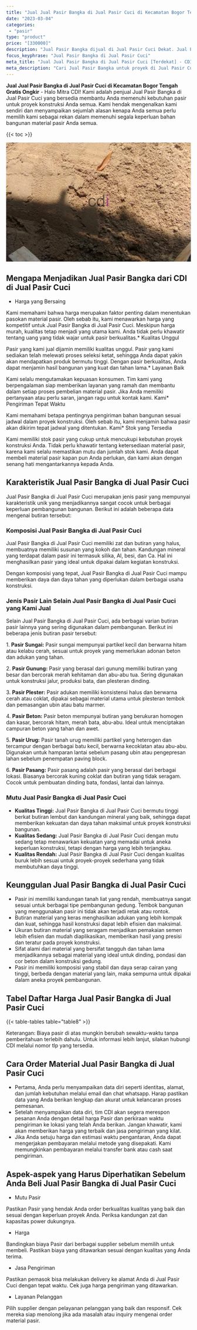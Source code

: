 ```yaml
---
title: "Jual Jual Pasir Bangka di Jual Pasir Cuci di Kecamatan Bogor Tengah Gratis Ongkir"
date: "2023-03-04"
categories:
 - "pasir"
type: "product"
price: "[330000]"
description: "Jual Pasir Bangka dijual di Jual Pasir Cuci Dekat. Jual Pasir Bangka ini sering dipakai dalam proyek konstruksi sebagai bahan campuran yang terpilih dan bersih. Silakan hubungi kami untuk informasi lebih lanjut."
focus_keyphrase: "Jual Pasir Bangka di Jual Pasir Cuci"
meta_title: "Jual Jual Pasir Bangka di Jual Pasir Cuci [Terdekat] - CDI"
meta_description: "Cari Jual Pasir Bangka untuk proyek di Jual Pasir Cuci? Kami menyediakan Jual Pasir Bangka berkualitas untuk material adukan. Dapatkan penawaran terbaik sekarang."
---
```


**Jual Jual Pasir Bangka di Jual Pasir Cuci di Kecamatan Bogor Tengah Gratis Ongkir** - Halo Mitra CDI! Kami adalah penjual Jual Pasir Bangka di Jual Pasir Cuci yang bersedia membantu Anda memenuhi kebutuhan pasir untuk proyek konstruksi Anda semua. Kami hendak mengenalkan kami sendiri dan menyampaikan sejumlah alasan kenapa Anda semua perlu memilih kami sebagai rekan dalam memenuhi segala keperluan bahan bangunan material pasir Anda semua.

{{< toc >}}

![Jual Jual Pasir Bangka di Jual Pasir Cuci di Kecamatan Bogor Tengah Gratis Ongkir](/images/pasir/pasir-bangunan-12.jpg)

## Mengapa Menjadikan Jual Pasir Bangka dari CDI di Jual Pasir Cuci

*   Harga yang Bersaing

Kami memahami bahwa harga merupakan faktor penting dalam menentukan pasokan material pasir. Oleh sebab itu, kami menawarkan harga yang kompetitif untuk Jual Pasir Bangka di Jual Pasir Cuci. Meskipun harga murah, kualitas tetap menjadi yang utama kami. Anda tidak perlu khawatir tentang uang yang tidak wajar untuk pasir berkualitas.*   Kualitas Unggul

Pasir yang kami jual dijamin memiliki kualitas unggul. Pasir yang kami sediakan telah melewati proses seleksi ketat, sehingga Anda dapat yakin akan mendapatkan produk bermutu tinggi. Dengan pasir berkualitas, Anda dapat menjamin hasil bangunan yang kuat dan tahan lama.*   Layanan Baik

Kami selalu mengutamakan kepuasan konsumen. Tim kami yang berpengalaman siap memberikan layanan yang ramah dan membantu dalam setiap proses pembelian material pasir. Jika Anda memiliki pertanyaan atau perlu saran, jangan ragu untuk kontak kami. Kami*   Pengiriman Tepat Waktu

Kami memahami betapa pentingnya pengiriman bahan bangunan sesuai jadwal dalam proyek konstruksi. Oleh sebab itu, kami menjamin bahwa pasir akan dikirim tepat jadwal yang ditentukan. Kami*   Stok yang Tersedia

Kami memiliki stok pasir yang cukup untuk mencukupi kebutuhan proyek konstruksi Anda. Tidak perlu khawatir tentang ketersediaan material pasir, karena kami selalu memastikan mutu dan jumlah stok kami. Anda dapat membeli material pasir kapan pun Anda perlukan, dan kami akan dengan senang hati mengantarkannya kepada Anda. 

## Karakteristik Jual Pasir Bangka di Jual Pasir Cuci

Jual Pasir Bangka di Jual Pasir Cuci merupakan jenis pasir yang mempunyai karakteristik unik yang menjadikannya sangat cocok untuk berbagai keperluan pembangunan bangunan. Berikut ini adalah beberapa data mengenai butiran tersebut:

### Komposisi Jual Pasir Bangka di Jual Pasir Cuci

Jual Pasir Bangka di Jual Pasir Cuci memiliki zat dan butiran yang halus, membuatnya memiliki susunan yang kokoh dan tahan. Kandungan mineral yang terdapat dalam pasir ini termasuk silika, Al, besi, dan Ca. Hal ini menghasilkan pasir yang ideal untuk dipakai dalam kegiatan konstruksi.

Dengan komposisi yang tepat, Jual Pasir Bangka di Jual Pasir Cuci mampu memberikan daya dan daya tahan yang diperlukan dalam berbagai usaha konstruksi.

### Jenis Pasir Lain Selain Jual Pasir Bangka di Jual Pasir Cuci yang Kami Jual

Selain Jual Pasir Bangka di Jual Pasir Cuci, ada berbagai varian butiran pasir lainnya yang sering digunakan dalam pembangunan. Berikut ini beberapa jenis butiran pasir tersebut:

1\.  **Pasir Sungai:** Pasir sungai mempunyai partikel kecil dan berwarna hitam atau kelabu cerah, sesuai untuk proyek yang memerlukan adonan beton dan adukan yang tahan.

2\.  **Pasir Gunung:** Pasir yang berasal dari gunung memiliki butiran yang besar dan bercorak merah kehitaman dan abu-abu tua. Sering digunakan untuk konstruksi jalur, produksi bata, dan plesteran dinding.

3\.  **Pasir Plester:** Pasir adukan memiliki konsistensi halus dan berwarna cerah atau coklat, dipakai sebagai material utama untuk plesteran tembok dan pemasangan ubin atau batu marmer.

4\.  **Pasir Beton:** Pasir beton mempunyai butiran yang berukuran homogen dan kasar, bercorak hitam, merah bata, abu-abu. Ideal untuk menciptakan campuran beton yang tahan dan awet.

5\.  **Pasir Urug:** Pasir tanah urug memiliki partikel yang heterogen dan tercampur dengan berbagai batu kecil, berwarna kecoklatan atau abu-abu. Digunakan untuk hamparan lantai sebelum pasang ubin atau pengepresan lahan sebelum penempatan paving block.

6\.  **Pasir Pasang:** Pasir pasang adalah pasir yang berasal dari berbagai lokasi. Biasanya bercorak kuning coklat dan butiran yang tidak seragam. Cocok untuk pembuatan dinding bata, fondasi, lantai dan lainnya.

### Mutu Jual Pasir Bangka di Jual Pasir Cuci

*   **Kualitas Tinggi:** Jual Pasir Bangka di Jual Pasir Cuci bermutu tinggi berkat butiran lembut dan kandungan mineral yang baik, sehingga dapat memberikan kekuatan dan daya tahan maksimal untuk proyek konstruksi bangunan.
*   **Kualitas Sedang:** Jual Pasir Bangka di Jual Pasir Cuci dengan mutu sedang tetap menawarkan kekuatan yang memadai untuk aneka keperluan konstruksi, tetapi dengan harga yang lebih terjangkau.
*   **Kualitas Rendah:** Jual Pasir Bangka di Jual Pasir Cuci dengan kualitas buruk lebih sesuai untuk proyek-proyek sederhana yang tidak membutuhkan daya tinggi.

## Keunggulan Jual Pasir Bangka di Jual Pasir Cuci

*   Pasir ini memiliki kandungan tanah liat yang rendah, membuatnya sangat sesuai untuk berbagai tipe pembangunan gedung. Tembok bangunan yang menggunakan pasir ini tidak akan terjadi retak atau rontok.
*   Butiran material yang keras menghasilkan adukan yang lebih kompak dan kuat, sehingga hasil konstruksi dapat lebih efisien dan maksimal.
*   Ukuran butiran material yang seragam menjadikan pemakaian semen lebih efisien dan mudah diaplikasikan, memberikan hasil yang presisi dan teratur pada proyek konstruksi.
*   Sifat alami dari material yang bersifat tangguh dan tahan lama menjadikannya sebagai material yang ideal untuk dinding, pondasi dan cor beton dalam konstruksi gedung.
*   Pasir ini memiliki komposisi yang stabil dan daya serap cairan yang tinggi, berbeda dengan material yang lain, maka sempurna untuk dipakai dalam aneka proyek pembangunan.

## Tabel Daftar Harga Jual Pasir Bangka di Jual Pasir Cuci

{{< table-tables table="table8" >}}

Keterangan: Biaya pasir di atas mungkin berubah sewaktu-waktu tanpa pemberitahuan terlebih dahulu. Untuk informasi lebih lanjut, silakan hubungi CDI melalui nomor tlp yang tersedia.

## Cara Order Material Jual Pasir Bangka di Jual Pasir Cuci

*   Pertama, Anda perlu menyampaikan data diri seperti identitas, alamat, dan jumlah kebutuhan melalui email dan chat whatsapp. Harap pastikan data yang Anda berikan lengkap dan akurat untuk kelancaran proses pemesanan.
*   Setelah menyampaikan data diri, tim CDI akan segera merespon pesanan Anda dengan detail harga Pasir dan perkiraan waktu pengiriman ke lokasi yang telah Anda berikan. Jangan khawatir, kami akan memberikan harga yang terbaik dan jasa pengiriman yang kilat.
*   Jika Anda setuju harga dan estimasi waktu pengantaran, Anda dapat mengerjakan pembayaran melalui metode yang disepakati. Kami memungkinkan pembayaran melalui transfer bank atau cash saat pengiriman.

## Aspek-aspek yang Harus Diperhatikan Sebelum Anda Beli Jual Pasir Bangka di Jual Pasir Cuci

*   Mutu Pasir

Pastikan Pasir yang hendak Anda order berkualitas kualitas yang baik dan sesuai dengan keperluan proyek Anda. Periksa kandungan zat dan kapasitas power dukungnya.
*   Harga

Bandingkan biaya Pasir dari berbagai supplier sebelum memilih untuk membeli. Pastikan biaya yang ditawarkan sesuai dengan kualitas yang Anda terima.
*   Jasa Pengiriman

Pastikan pemasok bisa melakukan delivery ke alamat Anda di Jual Pasir Cuci dengan tepat waktu. Cek juga harga pengiriman yang ditawarkan.
*   Layanan Pelanggan

Pilih supplier dengan pelayanan pelanggan yang baik dan responsif. Cek mereka siap menolong jika ada masalah atau inquiry mengenai order material pasir.